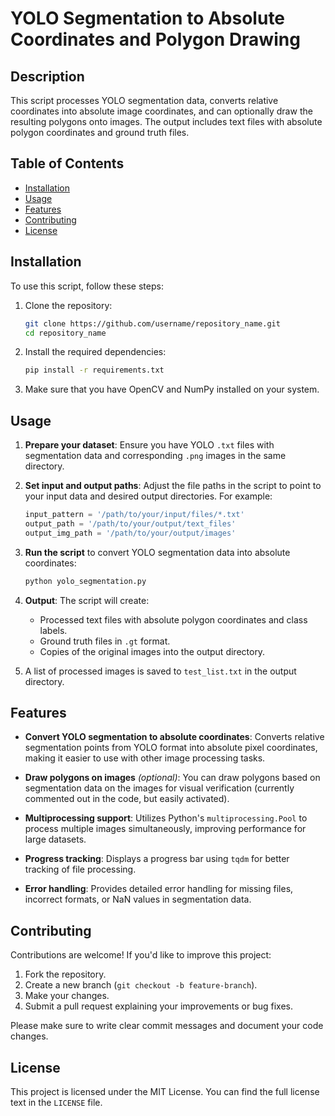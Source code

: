 # YOLO Segmentation to Absolute Coordinates and Polygon Drawing

## Description
This script processes YOLO segmentation data, converts relative coordinates into absolute image coordinates, and can optionally draw the resulting polygons onto images. The output includes text files with absolute polygon coordinates and ground truth files.

## Table of Contents
- [Installation](#installation)
- [Usage](#usage)
- [Features](#features)
- [Contributing](#contributing)
- [License](#license)

## Installation
To use this script, follow these steps:

1. Clone the repository:
    ```bash
    git clone https://github.com/username/repository_name.git
    cd repository_name
    ```

2. Install the required dependencies:
    ```bash
    pip install -r requirements.txt
    ```

3. Make sure that you have OpenCV and NumPy installed on your system.

## Usage
1. **Prepare your dataset**: Ensure you have YOLO `.txt` files with segmentation data and corresponding `.png` images in the same directory.
2. **Set input and output paths**: Adjust the file paths in the script to point to your input data and desired output directories. For example:
    ```python
    input_pattern = '/path/to/your/input/files/*.txt'
    output_path = '/path/to/your/output/text_files'
    output_img_path = '/path/to/your/output/images'
    ```

3. **Run the script** to convert YOLO segmentation data into absolute coordinates:
    ```bash
    python yolo_segmentation.py
    ```

4. **Output**: The script will create:
    - Processed text files with absolute polygon coordinates and class labels.
    - Ground truth files in `.gt` format.
    - Copies of the original images into the output directory.
    
5. A list of processed images is saved to `test_list.txt` in the output directory.

## Features
- **Convert YOLO segmentation to absolute coordinates**: 
    Converts relative segmentation points from YOLO format into absolute pixel coordinates, making it easier to use with other image processing tasks.
    
- **Draw polygons on images** *(optional)*: 
    You can draw polygons based on segmentation data on the images for visual verification (currently commented out in the code, but easily activated).
    
- **Multiprocessing support**: 
    Utilizes Python's `multiprocessing.Pool` to process multiple images simultaneously, improving performance for large datasets.
    
- **Progress tracking**: 
    Displays a progress bar using `tqdm` for better tracking of file processing.
    
- **Error handling**: 
    Provides detailed error handling for missing files, incorrect formats, or NaN values in segmentation data.

## Contributing
Contributions are welcome! If you'd like to improve this project:

1. Fork the repository.
2. Create a new branch (`git checkout -b feature-branch`).
3. Make your changes.
4. Submit a pull request explaining your improvements or bug fixes.

Please make sure to write clear commit messages and document your code changes.

## License
This project is licensed under the MIT License. You can find the full license text in the `LICENSE` file.
